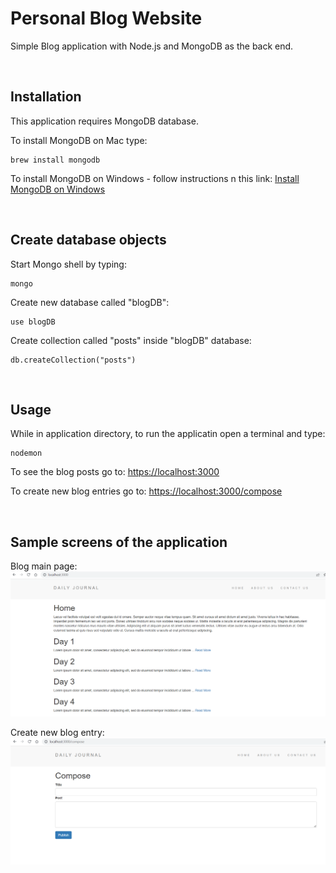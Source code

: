 # Personal Blog Website

Simple Blog application with Node.js and MongoDB as the back end.

<br/>

## Installation
This application requires MongoDB database. 

To install MongoDB on Mac type:
```
brew install mongodb
```
To install MongoDB on Windows - follow instructions n this link:
[Install MongoDB on Windows](https://docs.mongodb.com/manual/tutorial/install-mongodb-on-windows/)

<br/>

## Create database objects

Start Mongo shell by typing:
```
mongo
```
Create new database called "blogDB":
```
use blogDB
```
Create collection called "posts" inside "blogDB" database:
```
db.createCollection("posts")
```
<br/>

## Usage

While in application directory, to run the applicatin open a terminal and type:
```
nodemon
```
To see the blog posts go to:
[https://localhost:3000](https://localhost:3000)

To create new blog entries go to:
[https://localhost:3000/compose](https://localhost:3000/compose)

<br/>

## Sample screens of the application

Blog main page:
![image](images/mongo-blog-1.png?raw=true)

Create new blog entry:
![image](images/mongo-blog-2.png?raw=true)

